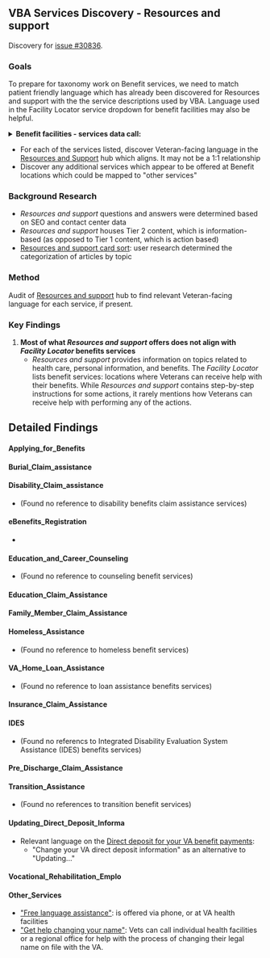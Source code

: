 ## VBA Services Discovery - Resources and support

Discovery for [issue #30836](https://github.com/department-of-veterans-affairs/va.gov-team/issues/30836).

### Goals

To prepare for taxonomy work on Benefit services, we need to match patient friendly language which has already been discovered for Resources and support with the the service descriptions used by VBA. Language used in the Facility Locator service dropdown for benefit facilities may also be helpful.

<details>
  <summary><strong>Benefit facilities - services data call:</strong></summary>
  
- Applying_for_Benefits
- Burial_Claim_assistance
- Disability_Claim_assistance
- eBenefits_Registration
- Education_and_Career_Counseling
- Education_Claim_Assistance
- Family_Member_Claim_Assistance
- Homeless_Assistance
- VA_Home_Loan_Assistance
- Insurance_Claim_Assistance
- IDES
- Pre_Discharge_Claim_Assistance
- Transition_Assistance
- Updating_Direct_Deposit_Informa
- Vocational_Rehabilitation_Emplo
- Other_Services
  
</details>

- For each of the services listed, discover Veteran-facing language in the [Resources and Support](https://www.va.gov/resources/) hub which aligns. It may not be a 1:1 relationship
- Discover any additional services which appear to be offered at Benefit locations which could be mapped to "other services"

### Background Research

- *Resources and support* questions and answers were determined based on SEO and contact center data
- *Resources and support* houses Tier 2 content, which is information-based (as opposed to Tier 1 content, which is action based)
- [Resources and support card sort](https://github.com/department-of-veterans-affairs/va.gov-team/blob/69833737d9fe22b8990bb987e7c50de13205c5d5/products/content/tier-2-content-IA-and-design/learning-center-mvp/discovery-and-research/card-sort/resouces-and-support-card-sort-summary.pdf): user research determined the categorization of articles by topic

### Method

Audit of [Resources and support](https://www.va.gov/resources/) hub to find relevant Veteran-facing language for each service, if present.

### Key Findings

1) **Most of what *Resources and support* offers does not align with *Facility Locator* benefits services**
    - *Resources and support* provides information on topics related to health care, personal information, and benefits. The *Facility Locator* lists benefit services: locations where Veterans can receive help with their benefits. While *Resources and support* contains step-by-step instructions for some actions, it rarely mentions how Veterans can receive help with performing any of the actions.


## Detailed Findings

#### Applying_for_Benefits
#### Burial_Claim_assistance
#### Disability_Claim_assistance
- (Found no reference to disability benefits claim assistance services)
#### eBenefits_Registration
  - 
#### Education_and_Career_Counseling
- (Found no reference to counseling benefit services)
#### Education_Claim_Assistance
#### Family_Member_Claim_Assistance
#### Homeless_Assistance
- (Found no reference to homeless benefit services)
#### VA_Home_Loan_Assistance
- (Found no reference to loan assistance benefits services)
#### Insurance_Claim_Assistance
#### IDES
- (Found no referencs to Integrated Disability Evaluation System Assistance (IDES) benefits services)
#### Pre_Discharge_Claim_Assistance
#### Transition_Assistance
- (Found no references to transition benefit services)
#### Updating_Direct_Deposit_Informa
- Relevant language on the [Direct deposit for your VA benefit payments](https://www.va.gov/resources/direct-deposit-for-your-va-benefit-payments/):
  - "Change your VA direct deposit information" as an alternative to "Updating..."
#### Vocational_Rehabilitation_Emplo
#### Other_Services
- ["Free language assistance"](https://www.va.gov/resources/how-to-get-free-language-assistance-from-va/): is offered via phone, or at VA health facilities
- ["Get help changing your name"](https://www.va.gov/resources/how-to-change-your-legal-name-on-file-with-va/): Vets can call individual health facilities or a  regional office for help with the process of changing their legal name on file with the VA.
